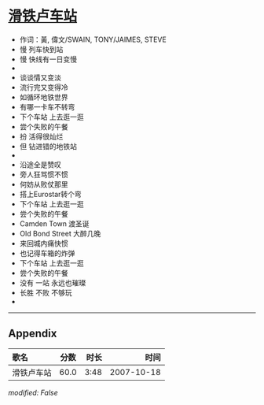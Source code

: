 # [滑铁卢车站](https://music.163.com/song?id=65463)

* 作词：黃, 偉文/SWAIN, TONY/JAIMES, STEVE
* 慢 列车快到站
* 慢 快线有一日变慢
* 
* 谈谈情又变淡
* 流行完又变得冷
* 如循环地铁世界
* 有哪一卡车不转弯
* 下个车站 上去逛一逛
* 尝个失败的午餐
* 扮 活得很灿烂
* 但 钻进错的地铁站
* 
* 沿途全是赞叹
* 旁人狂骂惯不惯
* 何妨从败仗那里
* 搭上Eurostar转个弯
* 下个车站 上去逛一逛
* 尝个失败的午餐
* Camden Town 渡圣诞
* Old Bond Street 大醉几晚
* 来回城内痛快惯
* 也记得车箱的炸弹
* 下个车站 上去逛一逛
* 尝个失败的午餐
* 没有 一站 永远也璀璨
* 长胜 不败 不够玩
* 


---

## Appendix

|歌名|分数|时长|时间|
|:---|:---:|---:|---:|
|滑铁卢车站|60.0|3:48|2007-10-18

*modified: False*